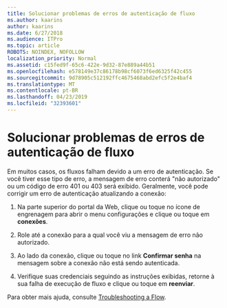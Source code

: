 ```yaml
---
title: Solucionar problemas de erros de autenticação de fluxo
ms.author: kaarins
author: kaarins
ms.date: 6/27/2018
ms.audience: ITPro
ms.topic: article
ROBOTS: NOINDEX, NOFOLLOW
localization_priority: Normal
ms.assetid: c15fed9f-65c6-422e-9d32-87e889a44b51
ms.openlocfilehash: e578149e37c86178b98cf6073f6ed6325f42c455
ms.sourcegitcommit: 9d78905c512192ffc4675468abd2efc5f2e4baf4
ms.translationtype: MT
ms.contentlocale: pt-BR
ms.lasthandoff: 04/23/2019
ms.locfileid: "32393601"
---
```

# <a name="troubleshoot-flow-authentication-errors"></a>Solucionar problemas de erros de autenticação de fluxo

Em muitos casos, os fluxos falham devido a um erro de autenticação. Se você tiver esse tipo de erro, a mensagem de erro conterá "não autorizado" ou um código de erro 401 ou 403 será exibido. Geralmente, você pode corrigir um erro de autenticação atualizando a conexão:
  
1. Na parte superior do portal da Web, clique ou toque no ícone de engrenagem para abrir o menu configurações e clique ou toque em **conexões**.
    
2. Role até a conexão para a qual você viu a mensagem de erro não autorizado.
    
3. Ao lado da conexão, clique ou toque no link **Confirmar senha** na mensagem sobre a conexão não está sendo autenticada. 
    
4. Verifique suas credenciais seguindo as instruções exibidas, retorne à sua falha de execução de fluxo e clique ou toque em **reenviar**.
    
Para obter mais ajuda, consulte [Troubleshooting a Flow](https://go.microsoft.com/fwlink/?linkid=872110).
  

